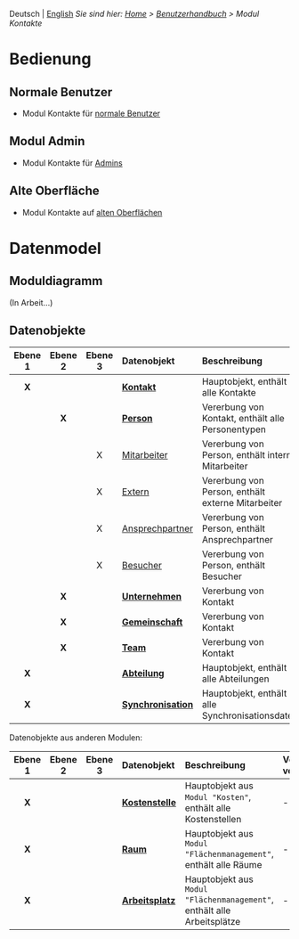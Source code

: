 <!-- TITLE: Modul Kontakte -->
<!-- SUBTITLE: Modul für Personen, Unternehmen, Organisationseinheiten usw. -->

Deutsch | [English](/en/modules/contacts)
*Sie sind hier: [Home](/home) > [Benutzerhandbuch](/de/user-guide) > Modul Kontakte*

# Bedienung
## Normale Benutzer
* Modul Kontakte für [normale Benutzer](/de/modules/contacts/user)
## Modul Admin 
* Modul Kontakte für [Admins](/de/modules/contacts/admin)
## Alte Oberfläche
* Modul Kontakte auf [alten Oberflächen](/de/modules/contacts/qooxdoo)
# Datenmodel
## Moduldiagramm
(In Arbeit...)
## Datenobjekte
| Ebene 1 | Ebene 2 | Ebene 3 | Datenobjekt                                                                                                             | Beschreibung                                                                                                     | Vererbung von    |
|:---------:|:---------:|:---------:|:-----------------------------------------------------------------------------------------|:------------------------------------------------------------------------------------|:-------------------|
| **X**       |                 |                  | [**Kontakt**](/de/modules/datamodel/contacts/contact)                             |  Hauptobjekt, enthält alle Kontakte                                                                   | -                          |
|                 | **X**       |                  | [**Person**](/de/modules/datamodel/contacts/person)                                |   Vererbung von Kontakt, enthält alle Personentypen                                       | Kontakte.Kontakt |
|                 |                 | X               | [Mitarbeiter](/de/modules/datamodel/contacts/employee)                            |   Vererbung von Person, enthält interne Mitarbeiter                                         | Kontakte.Person |
|                 |                 | X               | [Extern](/de/modules/datamodel/contacts/employee-external)                      |   Vererbung von Person, enthält externe Mitarbeiter                                        | Kontakte.Person |
|                 |                 | X               | [Ansprechpartner](/de/modules/datamodel/contacts/contact-person)           |   Vererbung von Person, enthält Ansprechpartner                                            | Kontakte.Person |
|                 |                 | X               | [Besucher](/de/modules/datamodel/contacts/visitor)                                       |   Vererbung von Person, enthält Besucher                                                       | Kontakte.Person |
|                 | **X**       |                  | [**Unternehmen**](/de/modules/datamodel/contacts/company)                  |    Vererbung von Kontakt                                                                                 | Kontakte.Kontakt |
|                 | **X**       |                  | [**Gemeinschaft**](/de/modules/datamodel/contacts/community)               |    Vererbung von Kontakt                                                                                 | Kontakte.Kontakt |
|                 | **X**       |                  | [**Team**](/de/modules/datamodel/contacts/team-contact)                          |    Vererbung von Kontakt                                                                                 | Kontakte.Kontakt |
| **X**       |                 |                  | [**Abteilung**](/de/modules/datamodel/contacts/department)                     |  Hauptobjekt, enthält alle Abteilungen                                                            | -                          |
| **X**       |                 |                  | [**Synchronisation**](/de/modules/datamodel/contacts/synchronisation)    |  Hauptobjekt, enthält alle Synchronisationsdaten                                            | -                          |

Datenobjekte aus anderen Modulen:

| Ebene 1 | Ebene 2 | Ebene 3 | Datenobjekt                        | Beschreibung                                                                     | Vererbung von    |
|:---------:|:---------:|:---------:|:------------------------------|:------------------------------------------------------------|:-------------------|
| **X**       |                 |                  | [**Kostenstelle**](/de/modules/datamodel/costs/cost-center)                         |  Hauptobjekt aus `Modul "Kosten"`, enthält alle Kostenstellen                          | -                          |
| **X**       |                 |                  | [**Raum**](/de/modules/datamodel/spaces/space)                                          |  Hauptobjekt aus `Modul "Flächenmanagement"`, enthält alle Räume               | -                          |
| **X**       |                 |                  | [**Arbeitsplatz**](/de/modules/datamodel/spaces/workplace)                        |  Hauptobjekt aus `Modul "Flächenmanagement"`, enthält alle Arbeitsplätze     | -                          |